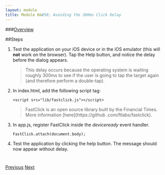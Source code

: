 ```yaml
---
layout: module
title: Module 6&#58; Avoiding the 300ms Click Delay
---
```




###<a href="managing-click-delay.html">Overview</a>

##Steps
1. Test the application on your iOS device or in the iOS emulator (this will **not** work on the browser). Tap the Help button, and notice the delay before the dialog appears.
  
    >This delay occurs because the operating system is waiting roughly 300ms to see if the user is going to tap the target again (and therefore perform a double-tap).

2. In index.html, add the following script tag:

    ```
    <script src="lib/fastclick.js"></script>
    ```

    >FastClick is an open source library built by the Financial Times. More information [here](https://github
  .com/ftlabs/fastclick).

3. In app.js, register FastClick inside the *deviceready* event handler.

    ```
    FastClick.attach(document.body);
    ```

4. Test the application by clicking the help button. The message should now appear without delay.


<div class="row" style="margin-top:40px;">
<div class="col-sm-12">
<a href="native-notification.html" class="btn btn-default"><i class="glyphicon glyphicon-chevron-left"></i> 
Previous</a>
<a href="single-page-app.html" class="btn btn-default pull-right">Next <i class="glyphicon 
glyphicon-chevron-right"></i></a>
</div>
</div>


